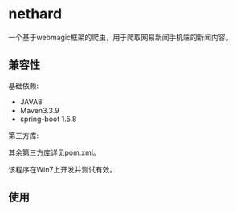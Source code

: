 # nethard
一个基于webmagic框架的爬虫，用于爬取网易新闻手机端的新闻内容。

## 兼容性
基础依赖:

* JAVA8
*  Maven3.3.9
*  spring-boot 1.5.8

第三方库:

其余第三方库详见pom.xml。

该程序在Win7上开发并测试有效。

## 使用